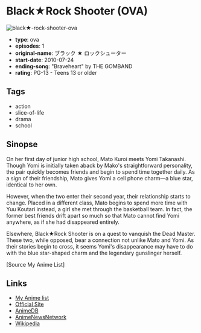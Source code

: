 # Black★Rock Shooter (OVA)

![black★-rock-shooter-ova](https://cdn.myanimelist.net/images/anime/6/22417.jpg)

-   **type**: ova
-   **episodes**: 1
-   **original-name**: ブラック ★ ロックシューター
-   **start-date**: 2010-07-24
-   **ending-song**: "Braveheart" by THE GOMBAND
-   **rating**: PG-13 - Teens 13 or older

## Tags

-   action
-   slice-of-life
-   drama
-   school

## Sinopse

On her first day of junior high school, Mato Kuroi meets Yomi Takanashi. Though Yomi is initially taken aback by Mako's straightforward personality, the pair quickly becomes friends and begin to spend time together daily. As a sign of their friendship, Mato gives Yomi a cell phone charm—a blue star, identical to her own.

However, when the two enter their second year, their relationship starts to change. Placed in a different class, Mato begins to spend more time with Yuu Koutari instead, a girl she met through the basketball team. In fact, the former best friends drift apart so much so that Mato cannot find Yomi anywhere, as if she had disappeared entirely.

Elsewhere, Black★Rock Shooter is on a quest to vanquish the Dead Master. These two, while opposed, bear a connection not unlike Mato and Yomi. As their stories begin to cross, it seems Yomi's disappearance may have to do with the blue star-shaped charm and the legendary gunslinger herself.

[Source My Anime List]

## Links

-   [My Anime list](https://myanimelist.net/anime/7059/Black★Rock_Shooter_OVA)
-   [Official Site](http://blackrockshooter.jp/)
-   [AnimeDB](http://anidb.info/perl-bin/animedb.pl?show=anime&aid=6820)
-   [AnimeNewsNetwork](http://www.animenewsnetwork.com/encyclopedia/anime.php?id=11318)
-   [Wikipedia](http://en.wikipedia.org/wiki/Black_Rock_Shooter)
